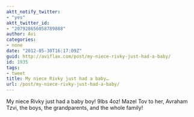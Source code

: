 ```yaml
---
aktt_notify_twitter:
- "yes"
aktt_twitter_id:
- "207928656058789888"
author: Avi
categories:
- none
date: "2012-05-30T16:17:09Z"
guid: http://aviflax.com/post/my-niece-rivky-just-had-a-baby/
id: 1935
tags:
- tweet
title: My niece Rivky just had a baby…
url: /post/my-niece-rivky-just-had-a-baby/
---
```

My niece Rivky just had a baby boy! 9lbs 4oz! Mazel Tov to her, Avraham Tzvi, the boys, the grandparents, and the whole family!
